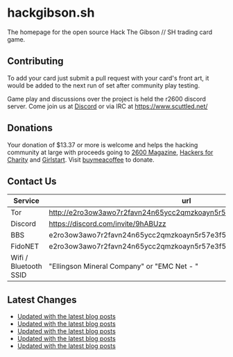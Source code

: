 # hackgibson.sh
The homepage for the open source Hack The Gibson // SH trading card game.


## Contributing

To add your card just submit a pull request with your card's front art, it would be added to the next run of set after community play testing.

Game play and discussions over the project is held the r2600 discord server. Come join us at [Discord](https://discord.com/invite/9hABUzz) or via IRC at https://www.scuttled.net/


## Donations

Your donation of $13.37 or more is welcome and helps the hacking community at large with proceeds going to [2600 Magazine](https://2600.com/), [Hackers for Charity](https://hackersforcharity.org) and [Girlstart](https://girlstart.org).  Visit [buymeacoffee](https://www.buymeacoffee.com/hackgibson.sh) to donate.


## Contact Us

Service | url
-|-
Tor | http://e2ro3ow3awo7r2favn24n65ycc2qmzkoayn5r57e3f56nvjwdcgg32ad.onion
Discord | https://discord.com/invite/9hABUzz
BBS | e2ro3ow3awo7r2favn24n65ycc2qmzkoayn5r57e3f56nvjwdcgg32ad.onion:23
FidoNET | e2ro3ow3awo7r2favn24n65ycc2qmzkoayn5r57e3f56nvjwdcgg32ad.onion:24554
Wifi / Bluetooth SSID | "Ellingson Mineral Company" or "EMC Net - <fidonet address>"

## Latest Changes
<!-- BLOG-POST-LIST:START -->
- [Updated with the latest blog posts](https://github.com/DFW2600/hackgibson.sh/commit/5ba3995f69dfbdb67e4088c12a855cc41112b9ea)
- [Updated with the latest blog posts](https://github.com/DFW2600/hackgibson.sh/commit/c3f3d7428cd4a169bf4bc92ada88aafb7e755c11)
- [Updated with the latest blog posts](https://github.com/DFW2600/hackgibson.sh/commit/938cfde899ecc2646d3b91bfa021828a2f8786da)
- [Updated with the latest blog posts](https://github.com/DFW2600/hackgibson.sh/commit/cc17dc2f1aa655520e68a5d1c0a35deb8d833848)
- [Updated with the latest blog posts](https://github.com/DFW2600/hackgibson.sh/commit/f1cb1b2b27c3abc767f949dd4ea0bae5c41dde3a)
<!-- BLOG-POST-LIST:END -->

